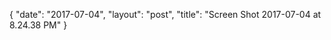 {
   "date": "2017-07-04",
   "layout": "post",
   "title": "Screen Shot 2017-07-04 at 8.24.38 PM"
}

